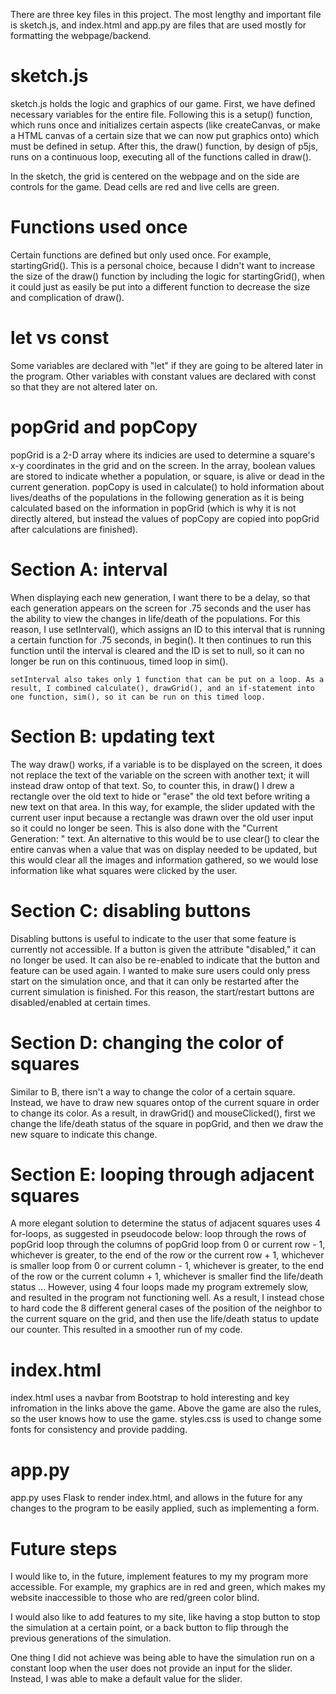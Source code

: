 There are three key files in this project. The most lengthy and important file is sketch.js, and index.html and app.py are files that are used mostly for formatting the webpage/backend. 

# sketch.js
sketch.js holds the logic and graphics of our game. First, we have defined necessary variables for the entire file. Following this is a setup() function, which runs once and initializes certain aspects (like createCanvas, or make a HTML canvas of a certain size that we can now put graphics onto) which must be defined in setup. After this, the draw() function, by design of p5js, runs on a continuous loop, executing all of the functions called in draw().

In the sketch, the grid is centered on the webpage and on the side are controls for the game. Dead cells are red and live cells are green. 

   # Functions used once
   Certain functions are defined but only used once. For example, startingGrid(). This is a personal choice, because I didn't want to increase the size of the draw() function by including the logic for startingGrid(), when it could just as easily be put into a different function to decrease the size and complication of draw(). 

   # let vs const
   Some variables are declared with "let" if they are going to be altered later in the program. Other variables with constant values are declared with const so that they are not altered later on. 

   # popGrid and popCopy
   popGrid is a 2-D array where its indicies are used to determine a square's x-y coordinates in the grid and on the screen. In the array, boolean values are stored to indicate whether a population, or square, is alive or dead in the current generation. popCopy is used in calculate() to hold information about lives/deaths of the populations in the following generation as it is being calculated based on the information in popGrid (which is why it is not directly altered, but instead the values of popCopy are copied into popGrid after calculations are finished).

   # Section A: interval
   When displaying each new generation, I want there to be a delay, so that each generation appears on the screen for .75 seconds and the user has the ability to view the changes in life/death of the populations. For this reason, I use setInterval(), which assigns an ID to this interval that is running a certain function for .75 seconds, in begin(). It then continues to run this function until the interval is cleared and the ID is set to null, so it can no longer be run on this continuous, timed loop in sim(). 

    setInterval also takes only 1 function that can be put on a loop. As a result, I combined calculate(), drawGrid(), and an if-statement into one function, sim(), so it can be run on this timed loop. 

   # Section B: updating text 
   The way draw() works, if a variable is to be displayed on the screen, it does not replace the text of the variable on the screen with another text; it will instead draw ontop of that text. So, to counter this, in draw() I drew a rectangle over the old text to hide or "erase" the old text before writing a new text on that area. In this way, for example, the slider updated with the current user input because a rectangle was drawn over the old user input so it could no longer be seen. This is also done with the "Current Generation: " text. An alternative to this would be to use clear() to clear the entire canvas when a value that was on display needed to be updated, but this would clear all the images and information gathered, so we would lose information like what squares were clicked by the user. 

   # Section C: disabling buttons
   Disabling buttons is useful to indicate to the user that some feature is currently not accessible. If a button is given the attribute "disabled," it can no longer be used. It can also be re-enabled to indicate that the button and feature can be used again. I wanted to make sure users could only press start on the simulation once, and that it can only be restarted after the current simulation is finished. For this reason, the start/restart buttons are disabled/enabled at certain times. 

   # Section D: changing the color of squares
   Similar to B, there isn't a way to change the color of a certain square. Instead, we have to draw new squares ontop of the current square in order to change its color. As a result, in drawGrid() and mouseClicked(), first we change the life/death status of the square in popGrid, and then we draw the new square to indicate this change. 

   # Section E: looping through adjacent squares
   A more elegant solution to determine the status of adjacent squares uses 4 for-loops, as suggested in pseudocode below: 
    loop through the rows of popGrid
        loop through the columns of popGrid
            loop from 0 or current row - 1, whichever is greater, to the end of the row or the current row + 1, whichever is smaller
                loop from 0 or current column - 1, whichever is greater, to the end of the row or the current column + 1, whichever is smaller
                    find the life/death status 
                    ...
    However, using 4 four loops made my program extremely slow, and resulted in the program not functioning well. As a result, I instead chose to hard code the 8 different general cases of the position of the neighbor to the current square on the grid, and then use the life/death status to update our counter. This resulted in a smoother run of my code. 

# index.html 
index.html uses a navbar from Bootstrap to hold interesting and key infromation in the links above the game. Above the game are also the rules, so the user knows how to use the game. styles.css is used to change some fonts for consistency and provide padding. 

# app.py
app.py uses Flask to render index.html, and allows in the future for any changes to the program to be easily applied, such as implementing a form. 

# Future steps 
I would like to, in the future, implement features to my my program more accessible. For example, my graphics are in red and green, which makes my website inaccessible to those who are red/green color blind.

I would also like to add features to my site, like having a stop button to stop the simulation at a certain point, or a back button to flip through the previous generations of the simulation. 

One thing I did not achieve was being able to have the simulation run on a constant loop when the user does not provide an input for the slider. Instead, I was able to make a default value for the slider. 
